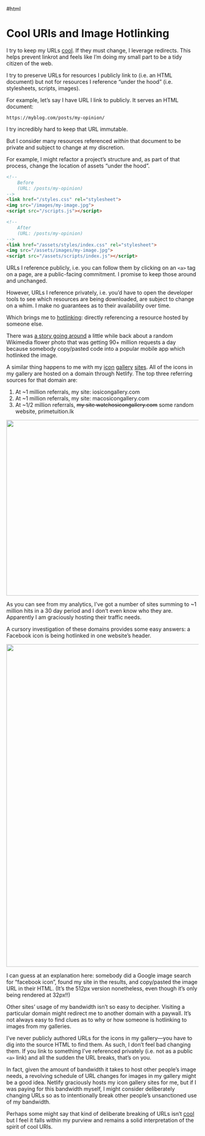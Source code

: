 #html

# Cool URIs and Image Hotlinking

I try to keep my URLs [cool](https://www.w3.org/Provider/Style/URI). If they must change, I leverage redirects. This helps prevent linkrot and feels like I’m doing my small part to be a tidy citizen of the web. 

I try to preserve URLs for resources I publicly link to (i.e. an HTML document) but not for resources I reference “under the hood” (i.e. stylesheets, scripts, images).

For example, let’s say I have URL I link to publicly. It serves an HTML document:

`https://myblog.com/posts/my-opinion/`

I try incredibly hard to keep that URL immutable.

But I consider many resources referenced _within_ that document to be private and subject to change at my discretion.

For example, I might refactor a project’s structure and, as part of that process, change the location of assets “under the hood”.

```html
<!--
    Before
    (URL: /posts/my-opinion)
-->
<link href="/styles.css" rel="stylesheet">
<img src="/images/my-image.jpg">
<script src="/scripts.js"></script>

<!--
    After
    (URL: /posts/my-opinion)
-->
<link href="/assets/styles/index.css" rel="stylesheet">
<img src="/assets/images/my-image.jpg">
<script src="/assets/scripts/index.js"></script>
```

URLs I reference publicly, i.e. you can follow them by clicking on an `<a>` tag on a page, are a public-facing commitment. I promise to keep those around and unchanged.

However, URLs I reference privately, i.e. you’d have to open the developer tools to see which resources are being downloaded, are subject to change on a whim. I make no guarantees as to their availability over time. 

Which brings me to [hotlinking](https://simple.wikipedia.org/wiki/Hotlinking): directly referencing a resource hosted by someone else.

There was [a story going around](https://twitter.com/veltman/status/1359204870264262657?s=21) a little while back about a random Wikimedia flower photo that was getting 90+ million requests a day because somebody copy/pasted code into a popular mobile app which hotlinked the image.

A similar thing happens to me with my [icon](https://www.iosicongallery.com) [gallery](https://www.macosicongallery.com) [sites](https://www.watchosicongallery.com). All of the icons in my gallery are hosted on a domain through Netlify. The top three referring sources for that domain are:

1. At ~1 million referrals, my site: iosicongallery.com
2. At ~1 million referrals, my site: macosicongallery.com
3. At ~1/2 million referrals, ~~my site watchosicongallery.com~~ some random website, primetuition.lk

<img src="https://cdn.jim-nielsen.com/blog/2021/hotlinking-netlify-sources.png" width="579" height="460" alt="" /> 

As you can see from my analytics, I’ve got a number of sites summing to  ~1 million hits in a 30 day period and I don’t even know who they are. Apparently I am graciously hosting their traffic needs.

A cursory investigation of these domains provides some easy answers: a Facebook icon is being hotlinked in one website’s header.

<img src="https://cdn.jim-nielsen.com/blog/2021/hotlinking-ismhybrid.png" width="1112" height="845" alt="" /> 

I can guess at an explanation here: somebody did a Google image search for “facebook icon”, found my site in the results, and copy/pasted the image URL in their HTML. (It’s the 512px version nonetheless, even though it’s only being rendered at 32px!!)

Other sites’ usage of my bandwidth isn’t so easy to decipher. Visiting a particular domain might redirect me to another domain with a paywall. It’s not always easy to find clues as to why or how someone is hotlinking to images from my galleries.

I’ve never publicly authored URLs for the icons in my gallery—you have to dig into the source HTML to find them. As such, I don’t feel bad changing them. If you link to something I’ve referenced privately (i.e. not as a public `<a>` link) and all the sudden the URL breaks, that’s on you.

In fact, given the amount of bandwidth it takes to host other people’s image needs, a revolving schedule of URL changes for images in my gallery might be a good idea. Netlify graciously hosts my icon gallery sites for me, but if I was paying for this bandwidth myself, I might consider deliberately changing URLs so as to intentionally break other people’s unsanctioned use of my bandwidth.

Perhaps some might say that kind of deliberate breaking of URLs isn’t [cool](https://www.w3.org/Provider/Style/URI) but I feel it falls within my purview and remains a solid interpretation of the spirit of cool URIs.
